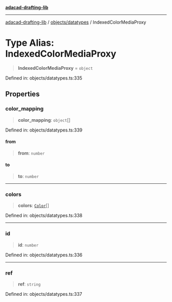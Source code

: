 [**adacad-drafting-lib**](../../../README.md)

***

[adacad-drafting-lib](../../../modules.md) / [objects/datatypes](../README.md) / IndexedColorMediaProxy

# Type Alias: IndexedColorMediaProxy

> **IndexedColorMediaProxy** = `object`

Defined in: objects/datatypes.ts:335

## Properties

### color\_mapping

> **color\_mapping**: `object`[]

Defined in: objects/datatypes.ts:339

#### from

> **from**: `number`

#### to

> **to**: `number`

***

### colors

> **colors**: [`Color`](../interfaces/Color.md)[]

Defined in: objects/datatypes.ts:338

***

### id

> **id**: `number`

Defined in: objects/datatypes.ts:336

***

### ref

> **ref**: `string`

Defined in: objects/datatypes.ts:337
